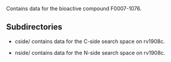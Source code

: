 Contains data for the bioactive compound F0007-1076.

## Subdirectories

- cside/ contains data for the C-side search space on rv1908c.

- nside/ contains data for the N-side search space on rv1908c.

